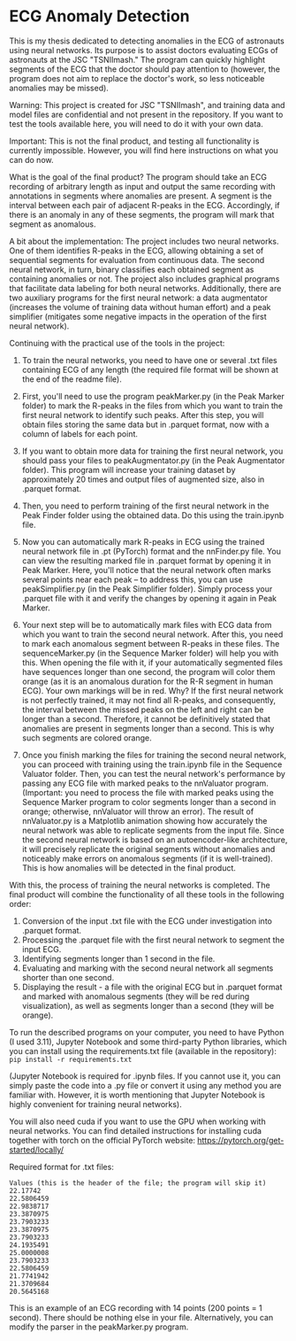 # ECG Anomaly Detection

This is my thesis dedicated to detecting anomalies in the ECG of astronauts using neural networks. Its purpose is to assist doctors evaluating ECGs of astronauts at the JSC "TSNIImash." The program can quickly highlight segments of the ECG that the doctor should pay attention to (however, the program does not aim to replace the doctor's work, so less noticeable anomalies may be missed).

Warning: This project is created for JSC "TSNIImash", and training data and model files are confidential and not present in the repository. If you want to test the tools available here, you will need to do it with your own data.

Important: This is not the final product, and testing all functionality is currently impossible. However, you will find here instructions on what you can do now.

What is the goal of the final product? The program should take an ECG recording of arbitrary length as input and output the same recording with annotations in segments where anomalies are present. A segment is the interval between each pair of adjacent R-peaks in the ECG. Accordingly, if there is an anomaly in any of these segments, the program will mark that segment as anomalous.

A bit about the implementation: The project includes two neural networks. One of them identifies R-peaks in the ECG, allowing obtaining a set of sequential segments for evaluation from continuous data. The second neural network, in turn, binary classifies each obtained segment as containing anomalies or not. The project also includes graphical programs that facilitate data labeling for both neural networks. Additionally, there are two auxiliary programs for the first neural network: a data augmentator (increases the volume of training data without human effort) and a peak simplifier (mitigates some negative impacts in the operation of the first neural network).

Continuing with the practical use of the tools in the project:

1. To train the neural networks, you need to have one or several .txt files containing ECG of any length (the required file format will be shown at the end of the readme file).

2. First, you'll need to use the program peakMarker.py (in the Peak Marker folder) to mark the R-peaks in the files from which you want to train the first neural network to identify such peaks. After this step, you will obtain files storing the same data but in .parquet format, now with a column of labels for each point.

3. If you want to obtain more data for training the first neural network, you should pass your files to peakAugmentator.py (in the Peak Augmentator folder). This program will increase your training dataset by approximately 20 times and output files of augmented size, also in .parquet format.

4. Then, you need to perform training of the first neural network in the Peak Finder folder using the obtained data. Do this using the train.ipynb file.

5. Now you can automatically mark R-peaks in ECG using the trained neural network file in .pt (PyTorch) format and the nnFinder.py file. You can view the resulting marked file in .parquet format by opening it in Peak Marker. Here, you'll notice that the neural network often marks several points near each peak – to address this, you can use peakSimplifier.py (in the Peak Simplifier folder). Simply process your .parquet file with it and verify the changes by opening it again in Peak Marker.

6. Your next step will be to automatically mark files with ECG data from which you want to train the second neural network. After this, you need to mark each anomalous segment between R-peaks in these files. The sequenceMarker.py (in the Sequence Marker folder) will help you with this. When opening the file with it, if your automatically segmented files have sequences longer than one second, the program will color them orange (as it is an anomalous duration for the R-R segment in human ECG). Your own markings will be in red. Why? If the first neural network is not perfectly trained, it may not find all R-peaks, and consequently, the interval between the missed peaks on the left and right can be longer than a second. Therefore, it cannot be definitively stated that anomalies are present in segments longer than a second. This is why such segments are colored orange.

7. Once you finish marking the files for training the second neural network, you can proceed with training using the train.ipynb file in the Sequence Valuator folder. Then, you can test the neural network's performance by passing any ECG file with marked peaks to the nnValuator program. (Important: you need to process the file with marked peaks using the Sequence Marker program to color segments longer than a second in orange; otherwise, nnValuator will throw an error). The result of nnValuator.py is a Matplotlib animation showing how accurately the neural network was able to replicate segments from the input file. Since the second neural network is based on an autoencoder-like architecture, it will precisely replicate the original segments without anomalies and noticeably make errors on anomalous segments (if it is well-trained). This is how anomalies will be detected in the final product.

With this, the process of training the neural networks is completed. The final product will combine the functionality of all these tools in the following order:

1) Conversion of the input .txt file with the ECG under investigation into .parquet format.
2) Processing the .parquet file with the first neural network to segment the input ECG.
3) Identifying segments longer than 1 second in the file.
4) Evaluating and marking with the second neural network all segments shorter than one second.
5) Displaying the result - a file with the original ECG but in .parquet format and marked with anomalous segments (they will be red during visualization), as well as segments longer than a second (they will be orange).

To run the described programs on your computer, you need to have Python (I used 3.11), Jupyter Notebook and some third-party Python libraries, which you can install using the requirements.txt file (available in the repository): `pip install -r requirements.txt`

(Jupyter Notebook is required for .ipynb files. If you cannot use it, you can simply paste the code into a .py file or convert it using any method you are familiar with. However, it is worth mentioning that Jupyter Notebook is highly convenient for training neural networks).

 You will also need cuda if you want to use the GPU when working with neural networks. You can find detailed instructions for installing cuda together with torch on the official PyTorch website: https://pytorch.org/get-started/locally/

Required format for .txt files:

```
Values (this is the header of the file; the program will skip it)
22.17742
22.5806459
22.9838717
23.3870975
23.7903233
23.3870975
23.7903233
24.1935491
25.0000008
23.7903233
22.5806459
21.7741942
21.3709684
20.5645168
```


This is an example of an ECG recording with 14 points (200 points = 1 second). There should be nothing else in your file. Alternatively, you can modify the parser in the peakMarker.py program.